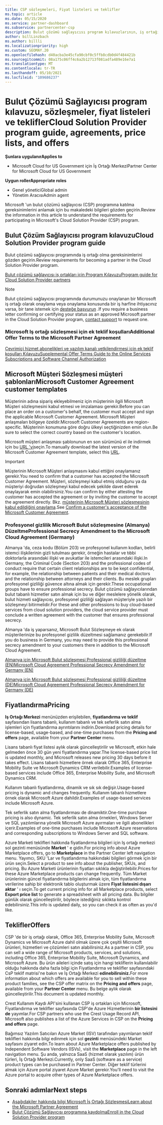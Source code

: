 ```yaml
---
title: CSP sözleşmeleri, Fiyat listeleri ve teklifler
ms.topic: article
ms.date: 05/15/2020
ms.service: partner-dashboard
ms.subservice: partnercenter-csp
description: Bulut çözümü sağlayıcısı program kılavuzlarının, iş ortağı sözleşmelerinin, müşteri anlaşmalarının, fiyat listelerinin ve tekliflerin bağlantılarını bulun.
author: billLinzbach
ms.author: billli
ms.localizationpriority: high
ms.custom: SEOMAY.20
ms.openlocfilehash: d40acba3e45cfa90cbf0c5ffb8cdb0d4f484421b
ms.sourcegitcommit: 08a175c06ff4c6a2b12713f081adfa489e16e7a1
ms.translationtype: MT
ms.contentlocale: tr-TR
ms.lasthandoff: 05/10/2021
ms.locfileid: "109686237"
---
```

# <a name="cloud-solution-provider-program-guide-agreements-price-lists-and-offers"></a><span data-ttu-id="b8548-103">Bulut Çözümü Sağlayıcısı program kılavuzu, sözleşmeler, fiyat listeleri ve teklifler</span><span class="sxs-lookup"><span data-stu-id="b8548-103">Cloud Solution Provider program guide, agreements, price lists, and offers</span></span>

<span data-ttu-id="b8548-104">**Şunlara uygulanır**</span><span class="sxs-lookup"><span data-stu-id="b8548-104">**Applies to**</span></span>

- <span data-ttu-id="b8548-105">Microsoft Cloud for US Government için İş Ortağı Merkezi</span><span class="sxs-lookup"><span data-stu-id="b8548-105">Partner Center for Microsoft Cloud for US Government</span></span>

<span data-ttu-id="b8548-106">**Uygun roller**</span><span class="sxs-lookup"><span data-stu-id="b8548-106">**Appropriate roles**</span></span>

- <span data-ttu-id="b8548-107">Genel yönetici</span><span class="sxs-lookup"><span data-stu-id="b8548-107">Global admin</span></span>
- <span data-ttu-id="b8548-108">Yönetim Aracısı</span><span class="sxs-lookup"><span data-stu-id="b8548-108">Admin agent</span></span>

<span data-ttu-id="b8548-109">Microsoft 'un bulut çözümü sağlayıcısı (CSP) programına katılma gereksinimlerini anlamak için bu makaledeki bilgileri gözden geçirin.</span><span class="sxs-lookup"><span data-stu-id="b8548-109">Review the information in this article to understand the requirements for participating in Microsoft's Cloud Solution Provider (CSP) program.</span></span>

## <a name="cloud-solution-provider-program-guide"></a><span data-ttu-id="b8548-110">Bulut Çözüm Sağlayıcısı program kılavuzu</span><span class="sxs-lookup"><span data-stu-id="b8548-110">Cloud Solution Provider program guide</span></span>

<span data-ttu-id="b8548-111">Bulut çözümü sağlayıcısı programında iş ortağı olma gereksinimlerini gözden geçirin.</span><span class="sxs-lookup"><span data-stu-id="b8548-111">Review requirements for becoming a partner in the Cloud Solution Provider program.</span></span>

[<span data-ttu-id="b8548-112">Bulut çözümü sağlayıcısı iş ortakları için Program Kılavuzu</span><span class="sxs-lookup"><span data-stu-id="b8548-112">Program guide for Cloud Solution Provider partners</span></span>](https://go.microsoft.com/fwlink/p/?LinkId=617100)

>[!Note]
><span data-ttu-id="b8548-113">Bulut çözümü sağlayıcısı programında durumunuzu onaylanan bir Microsoft iş ortağı olarak onaylama veya onaylama konusunda bir iş harfine ihtiyacınız varsa, bir tane istemek için [desteğe başvurun](https://partner.microsoft.com/pcv/servicerequests/create) .</span><span class="sxs-lookup"><span data-stu-id="b8548-113">If you require a business letter confirming or certifying your status as an approved Microsoft partner in the Cloud Solution Provider program, [contact support](https://partner.microsoft.com/pcv/servicerequests/create) to request one.</span></span>

### <a name="additional-offer-terms-to-the-microsoft-partner-agreement"></a><span data-ttu-id="b8548-114">Microsoft Iş ortağı sözleşmesi için ek teklif koşulları</span><span class="sxs-lookup"><span data-stu-id="b8548-114">Additional Offer Terms to the Microsoft Partner Agreement</span></span>

[<span data-ttu-id="b8548-115">Çevrimiçi hizmet abonelikleri ve yazılım kanalı yetkilendirmesi için ek teklif koşulları Kılavuzu</span><span class="sxs-lookup"><span data-stu-id="b8548-115">Supplemental Offer Terms Guide to the Online Services Subscriptions and Software Channel Authorization</span></span>](https://query.prod.cms.rt.microsoft.com/cms/api/am/binary/RE3NOo7)

## <a name="microsoft-customer-agreement-customer-templates"></a><span data-ttu-id="b8548-116">Microsoft Müşteri Sözleşmesi müşteri şablonları</span><span class="sxs-lookup"><span data-stu-id="b8548-116">Microsoft Customer Agreement customer templates</span></span>

<span data-ttu-id="b8548-117">Müşterinin adına sipariş ekleyebilmeniz için müşterinin ilgili Microsoft Müşteri sözleşmesini kabul etmesi ve imzalaması gerekir.</span><span class="sxs-lookup"><span data-stu-id="b8548-117">Before you can place an order on a customer's behalf, the customer must accept and sign the applicable Microsoft Customer Agreement.</span></span> <span data-ttu-id="b8548-118">Microsoft Müşteri anlaşmaları bölgeye özeldir.</span><span class="sxs-lookup"><span data-stu-id="b8548-118">Microsoft Customer Agreements are region-specific.</span></span> <span data-ttu-id="b8548-119">Müşterinin konumuna göre doğru ülkeyi seçtiğinizden emin olun.</span><span class="sxs-lookup"><span data-stu-id="b8548-119">Be sure to select the correct country based on the customer's location.</span></span>

<span data-ttu-id="b8548-120">Microsoft müşteri anlaşması şablonunun en son sürümünü el ile indirmek için bu [URL 'yi](https://aka.ms/customeragreement)seçin.</span><span class="sxs-lookup"><span data-stu-id="b8548-120">To manually download the latest version of the Microsoft Customer Agreement template, select this [URL](https://aka.ms/customeragreement).</span></span>

>[!IMPORTANT]
><span data-ttu-id="b8548-121">Müşterinin Microsoft Müşteri anlaşmasını kabul ettiğini onaylamanız gerekir.</span><span class="sxs-lookup"><span data-stu-id="b8548-121">You need to confirm that a customer has accepted the Microsoft Customer Agreement.</span></span> <span data-ttu-id="b8548-122">Müşteri, sözleşmeyi kabul etmiş olduğunu ya da müşteriyi doğrudan sözleşmeyi kabul edecek şekilde davet ederek onaylayarak emin olabilirsiniz.</span><span class="sxs-lookup"><span data-stu-id="b8548-122">You can confirm by either attesting the customer has accepted the agreement or by inviting the customer to accept the agreement directly.</span></span> <span data-ttu-id="b8548-123">Bkz. [müşterinin Microsoft Müşteri sözleşmesinin kabul edildiğini onaylama](confirm-customer-agreement.md).</span><span class="sxs-lookup"><span data-stu-id="b8548-123">See [Confirm a customer's acceptance of the Microsoft Customer Agreement](confirm-customer-agreement.md).</span></span>

### <a name="professional-secrecy-amendment-to-the-microsoft-cloud-agreement-germany"></a><span data-ttu-id="b8548-124">Profesyonel gizlilik Microsoft Bulut sözleşmesine (Almanya) Düzeltme</span><span class="sxs-lookup"><span data-stu-id="b8548-124">Professional Secrecy Amendment to the Microsoft Cloud Agreement (Germany)</span></span>

<span data-ttu-id="b8548-125">Almanya 'da, ceza kodu (Bölüm 203) ve profesyonel kullanım kodları, belirli istemci ilişkilerinin gizli tutulması gerekir, örneğin hastalar ve tıbbi doktorlarla arasındaki ilişki ve avukatlar ile istemcileri arasındaki ilişki.</span><span class="sxs-lookup"><span data-stu-id="b8548-125">In Germany, the Criminal Code (Section 203) and the professional codes of conduct require that certain client relationships are to be kept confidential, for example, the relationship between patients and their medical doctors and the relationship between attorneys and their clients.</span></span> <span data-ttu-id="b8548-126">Bu meslek grupları profesyonel gizliliği güvence altına almak için gerekir.</span><span class="sxs-lookup"><span data-stu-id="b8548-126">These occupational groups have to ensure professional secrecy.</span></span> <span data-ttu-id="b8548-127">Bulut çözümü sağlayıcılarından bulut tabanlı hizmetler satın almak için bu ve diğer meslelere yönelik olarak, bulut hizmeti sağlayıcısı, profesyonel gizliliği sağlayan müşteriyle yazılı bir sözleşmeyi bitirmelidir.</span><span class="sxs-lookup"><span data-stu-id="b8548-127">For these and other professions to buy cloud-based services from cloud solution providers, the cloud service provider must conclude a written agreement with the customer that ensures professional secrecy.</span></span>

<span data-ttu-id="b8548-128">Almanya 'da iş yaparsanız, Microsoft Bulut Sözleşmeye ek olarak müşterilerinize bu profesyonel gizlilik düzeltmesi sağlamanız gerekebilir.</span><span class="sxs-lookup"><span data-stu-id="b8548-128">If you do business in Germany, you may need to provide this professional secrecy amendment to your customers there in addition to the Microsoft Cloud Agreement.</span></span>

[<span data-ttu-id="b8548-129">Almanya için Microsoft Bulut sözleşmesi Professional gizliliği düzeltme (EN)</span><span class="sxs-lookup"><span data-stu-id="b8548-129">Microsoft Cloud Agreement Professional Secrecy Amendment for Germany (EN)</span></span>](https://go.microsoft.com/fwlink/?linkid=2030827&clcid=0x409)

[<span data-ttu-id="b8548-130">Almanya için Microsoft Bulut sözleşmesi Professional gizliliği düzeltme (DE)</span><span class="sxs-lookup"><span data-stu-id="b8548-130">Microsoft Cloud Agreement Professional Secrecy Amendment for Germany (DE)</span></span>](https://go.microsoft.com/fwlink/?linkid=2030827&clcid=0x407)

## <a name="pricing"></a><span data-ttu-id="b8548-131">Fiyatlandırma</span><span class="sxs-lookup"><span data-stu-id="b8548-131">Pricing</span></span>

<span data-ttu-id="b8548-132">**Iş Ortağı Merkezi** menünüzden erişilebilen, **fiyatlandırma ve teklif** sayfasından lisans tabanlı, kullanım tabanlı ve tek seferlik satın alma işlemleri için fiyatlandırma ayrıntılarını indirin.</span><span class="sxs-lookup"><span data-stu-id="b8548-132">Download pricing details for license-based, usage-based, and one-time purchases from the **Pricing and offers** page, available from your **Partner Center** menu.</span></span>

<span data-ttu-id="b8548-133">Lisans tabanlı fiyat listesi aylık olarak güncelleştirilir ve Microsoft, etkin hale gelmeden önce 30 gün yeni fiyatlandırma yapar.</span><span class="sxs-lookup"><span data-stu-id="b8548-133">The license-based price list is updated monthly, and Microsoft releases new pricing 30 days before it takes effect.</span></span> <span data-ttu-id="b8548-134">Lisans tabanlı hizmetlere örnek olarak Office 365, Enterprise Mobility Suite ve Microsoft Dynamics CRM verilebilir.</span><span class="sxs-lookup"><span data-stu-id="b8548-134">Examples of license-based services include Office 365, Enterprise Mobility Suite, and Microsoft Dynamics CRM.</span></span> 

<span data-ttu-id="b8548-135">Kullanım tabanlı fiyatlandırma, dinamik ve sık sık değişir.</span><span class="sxs-lookup"><span data-stu-id="b8548-135">Usage-based pricing is dynamic and changes frequently.</span></span> <span data-ttu-id="b8548-136">Kullanım tabanlı hizmetlere örnek olarak Microsoft Azure dahildir.</span><span class="sxs-lookup"><span data-stu-id="b8548-136">Examples of usage-based services include Microsoft Azure.</span></span>

<span data-ttu-id="b8548-137">Tek seferlik satın alma fiyatlandırması de dinamiktir.</span><span class="sxs-lookup"><span data-stu-id="b8548-137">One-time purchase pricing is also dynamic.</span></span> <span data-ttu-id="b8548-138">Tek seferlik satın alma örnekleri, Windows Server ve SQL yazılımlarına yönelik Microsoft Azure ayırmaları ve ilgili abonelikleri içerir.</span><span class="sxs-lookup"><span data-stu-id="b8548-138">Examples of one-time purchases include Microsoft Azure reservations and corresponding subscriptions to Windows Server and SQL software.</span></span>

<span data-ttu-id="b8548-139">Azure Marketi teklifleri hakkında fiyatlandırma bilgileri için Iş ortağı merkezi sol gezinti menüsünde **Market** ' e gidin.</span><span class="sxs-lookup"><span data-stu-id="b8548-139">For pricing info about Azure Marketplace offers, go to **Marketplace** in the Partner Center left navigation menu.</span></span> <span data-ttu-id="b8548-140">Yayımcı, SKU 'Lar ve fiyatlandırma hakkındaki bilgileri görmek için bir ürün seçin.</span><span class="sxs-lookup"><span data-stu-id="b8548-140">Select a product to see info about the publisher, SKUs, and pricing.</span></span> <span data-ttu-id="b8548-141">Bu Azure Marketi ürünlerinin fiyatları sıklıkla değiştirilebilir.</span><span class="sxs-lookup"><span data-stu-id="b8548-141">Prices for these Azure Marketplace products can change frequently.</span></span> <span data-ttu-id="b8548-142">Tüm Market ürünlerinin güncel fiyatlandırma bilgilerini almak için, tüm fiyatlandırma verilerine sahip bir elektronik tablo oluşturmak üzere **Fiyat listesini dışarı aktar** ' ı seçin.</span><span class="sxs-lookup"><span data-stu-id="b8548-142">To get current pricing info for all Marketplace products, select **Export price list** to generate a spreadsheet with all pricing data.</span></span> <span data-ttu-id="b8548-143">Bu bilgiler günlük olarak güncelleştirilir, böylece istediğiniz sıklıkta kontrol edebilirsiniz.</span><span class="sxs-lookup"><span data-stu-id="b8548-143">This info is updated daily, so you can check it as often as you'd like.</span></span>

## <a name="offers"></a><span data-ttu-id="b8548-144">Teklifler</span><span class="sxs-lookup"><span data-stu-id="b8548-144">Offers</span></span>

<span data-ttu-id="b8548-145">CSP 'de bir iş ortağı olarak, Office 365, Enterprise Mobility Suite, Microsoft Dynamics ve Microsoft Azure dahil olmak üzere çok çeşitli Microsoft ürünleri, hizmetleri ve çözümleri satın alabilirsiniz.</span><span class="sxs-lookup"><span data-stu-id="b8548-145">As a partner in CSP, you can sell a wide range of Microsoft products, services, and solutions, including Office 365, Enterprise Mobility Suite, Microsoft Dynamics, and Microsoft Azure.</span></span> <span data-ttu-id="b8548-146">Bu ürün aileleri içinde satış için hangi tekliflerin kullanılabilir olduğu hakkında daha  fazla bilgi için Fiyatlandırma ve teklifler sayfasındaki CsP teklif matrisi'ne bakın ve İş Ortağı Merkezi **edinebilirsiniz.**</span><span class="sxs-lookup"><span data-stu-id="b8548-146">For more information about which offers are available for you to sell within these product families, see the CSP offer matrix on the **Pricing and offers** page, available from your **Partner Center** menu.</span></span> <span data-ttu-id="b8548-147">Bu belge aylık olarak güncelleştirilir.</span><span class="sxs-lookup"><span data-stu-id="b8548-147">This document is updated monthly.</span></span>

<span data-ttu-id="b8548-148">Crest Kullanım Kaydı API'sini kullanan CSP iş ortakları için Microsoft, Fiyatlandırma ve teklifler sayfasında CSP'de Azure Hizmetlerinin **bir listesini de** yayımlar.</span><span class="sxs-lookup"><span data-stu-id="b8548-148">For CSP partners who use the Crest Usage Record API, Microsoft also publishes a list of the Azure Services in CSP on the **Pricing and offers** page.</span></span>

<span data-ttu-id="b8548-149">Bağımsız Yazılım Satıcıları Azure Market (ISV) tarafından yayımlanan teklif teklifleri hakkında bilgi edinmek için sol **gezinti** menüsündeki Market sayfasını ziyaret edin.</span><span class="sxs-lookup"><span data-stu-id="b8548-149">To learn about Azure Marketplace offers published by Independent Software Vendors  (ISVs), visit the **Marketplace** page in the left navigation menu.</span></span> <span data-ttu-id="b8548-150">Şu anda, yalnızca SaaS (hizmet olarak yazılım) ürün türleri, İş Ortağı Merkezi.</span><span class="sxs-lookup"><span data-stu-id="b8548-150">Currently, only SaaS (software as a service) product types can be purchased in Partner Center.</span></span> <span data-ttu-id="b8548-151">Diğer teklif türlerini almak için Azure portal ziyaret Azure Market gerekir.</span><span class="sxs-lookup"><span data-stu-id="b8548-151">You'll need to visit the Azure portal to acquire other types of Azure Marketplace offers.</span></span>

## <a name="next-steps"></a><span data-ttu-id="b8548-152">Sonraki adımlar</span><span class="sxs-lookup"><span data-stu-id="b8548-152">Next steps</span></span>

- [<span data-ttu-id="b8548-153">Aşağıdakiler hakkında bilgi Microsoft İş Ortağı Sözleşmesi</span><span class="sxs-lookup"><span data-stu-id="b8548-153">Learn about the Microsoft Partner Agreement</span></span>](microsoft-partner-agreement.md)
- [<span data-ttu-id="b8548-154">Bulut Çözümü Sağlayıcısı programına kaydolma</span><span class="sxs-lookup"><span data-stu-id="b8548-154">Enroll in the Cloud Solution Provider program</span></span>](enrolling-in-the-csp-program.md)
